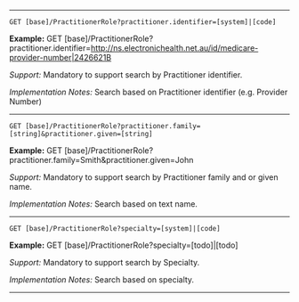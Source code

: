 
-----------

`GET [base]/PractitionerRole?practitioner.identifier=[system]|[code]`

**Example:** GET [base]/PractitionerRole?practitioner.identifier=http://ns.electronichealth.net.au/id/medicare-provider-number|2426621B

*Support:* Mandatory to support search by Practitioner identifier.

*Implementation Notes:* Search based on Practitioner identifier (e.g. Provider Number)


-----------

`GET [base]/PractitionerRole?practitioner.family=[string]&practitioner.given=[string]`

**Example:** GET [base]/PractitionerRole?practitioner.family=Smith&practitioner.given=John

*Support:* Mandatory to support search by Practitioner family and or given name.

*Implementation Notes:* Search based on text name.

-----------

`GET [base]/PractitionerRole?specialty=[system]|[code]`

**Example:** GET [base]/PractitionerRole?specialty=[todo]|[todo]

*Support:* Mandatory to support search by Specialty.

*Implementation Notes:*  Search based on specialty.

-----------

 [(how to search by reference)]: http://hl7.org/fhir/search.html#reference
 [(how to search by token)]: http://hl7.org/fhir/search.html#token
 [(how to search by date)]: http://hl7.org/fhir/search.html#date
 [(how to search by string)]: http://hl7.org/fhir/search.html#string
